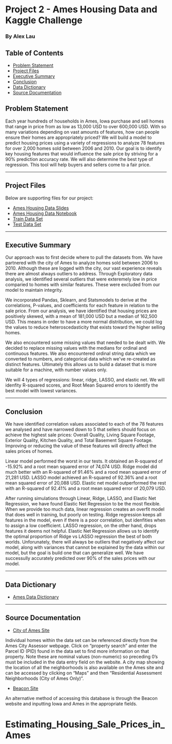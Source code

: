 # Project 2 - Ames Housing Data and Kaggle Challenge

### By Alex Lau

## Table of Contents

- [Problem Statement](#Problem-Statement)
- [Project Files](#Project-Files)
- [Executive Summary](#Executive-Summary)
- [Conclusion](#Conclusion)
- [Data Dictionary](#Data-Dictionary)
- [Source Documentation](#Source-Documentation)



## Problem Statement

Each year hundreds of households in Ames, Iowa purchase and sell homes that range in price from as low as 13,000 USD to over 600,000 USD. With so many variations depending on vast amounts of features, how can people ensure their homes are appropriately priced? We will build a model to predict housing prices using a variety of regressions to analyze 78 features for over 2,000 homes sold between 2006 and 2010. Our goal is to identify key housing features that would influence the sale price by striving for a 90% prediction accuracy rate. We will also determine the best type of regression. This tool will help buyers and sellers come to a fair price.

---

## Project Files

Below are supporting files for our project:

- [Ames Housing Data Slides](./Aimes_Housing_Sales_Prices.pptx)
- [Ames Housing Data Notebook](./Ames_Housing_Data_Alex_Lau.ipynb)
- [Train Data Set](./datasets/train.csv)
- [Test Data Set](./datasets/train.csv)


---

## Executive Summary

Our approach was to first decide where to pull the datasets from. We have partnered with the city of Ames to analyze homes sold between 2006 to 2010. Although these are logged with the city, our vast experience reveals there are almost always outliers to address. Through Exploratory data analysis, we identified several outliers that were exteremely low in price comparied to homes with similar features. These were excluded from our model to maintain integrity. 

We incorporated Pandas, Sklearn, and Statsmodels to derive at the correlations, P-values, and coefficients for each feature in relation to the sale price. From our analysis, we have identified that housing prices are positively skewed, with a mean of 181,000 USD but a median of 162,500 USD. This means in order to have a more normal distribution, we could log the values to reduce heteroscedasticity that exists toward the higher selling homes. 

We also encountered some missing values that needed to be dealt with. We decided to replace missing values with the medians for ordinal and continuous features. We also encountered ordinal string data which we converted to numbers, and categorical data which we've re-created as distinct features. Ultimately this allows us to build a dataset that is more suitable for a machine, with number values only. 

We will 4 types of regressions: linear, ridge, LASSO, and elastic net. We will idenfity R-squared scores, and Root Mean Squared errors to identify the best model with lowest variances. 

---

## Conclusion

We have identified correlation values associated to each of the 78 features we analysed and have narrowed down to 5 that sellers should focus on achieve the highest sale prices: Overall Quality, Living Square Footage, Exterior Quality, Kitchen Quality, and Total Basement Square Footage. Improving or reducing the value of these features will directly affect the sales prices of homes. 

Linear model performed the worst in our tests. It obtained an R-squared of -15.92% and a root mean squared error of 74,074 USD. 
Ridge model did much better with an R-squared of 91.46% and a rood mean squared error of 21,281 USD.
LASSO model achieved an R-squared of 92.36% and a root mean squared error of 20,088 USD. 
Elastic net model outperformed the rest with an R-squared of 92.41% and a root mean squared error of 20,079 USD. 

After running simulations through Linear, Ridge, LASSO, and Elastic Net Regression, we have found Elastic Net Regression to be the most flexible. When we provide too much data, linear regression creates an overfit model that does well in training, but poorly on testing. Ridge regression keeps all features in the model, even if there is a poor correlation, but idenfities when to assign a low coefficient. LASSO regression, on the other hand, drops features it deems not helpful. Elastic Net Regression allows us to identify the optimal proportion of Ridge vs LASSO regression the best of both worlds. Unforunately, there will always be outliers that negatively affect our model, along with variances that cannot be explained by the data within our model, but the goal is build one that can generalize well. We have successully accurately predicted over 90% of the sales prices with our model.


---
## Data Dictionary
- [Ames Data Dictionary](http://jse.amstat.org/v19n3/decock/DataDocumentation.txt)
---
## Source Documentation

- [City of Ames Site](http://www.cityofames.org/assessor/)

Individual homes within the data set can be referenced directly from the Ames City Assessor webpage. Click on “property search” and enter the Parcel ID (PID) found in the data set to find more information on that property. Note these are nominal values (non-numeric) so preceding 0’s must be included in the data entry field on the website. A city map showing the location of all the neighborhoods is also available on the Ames site and can be accessed by clicking on “Maps”  and then “Residential Assessment Neighborhoods (City of Ames Only)”.

- [Beacon Site](http://beacon.schneidercorp.com/Default.aspx)

An alternative method of accessing this database is through the Beacon website and inputting Iowa and Ames in the appropriate fields.

# Estimating_Housing_Sale_Prices_in_Ames

